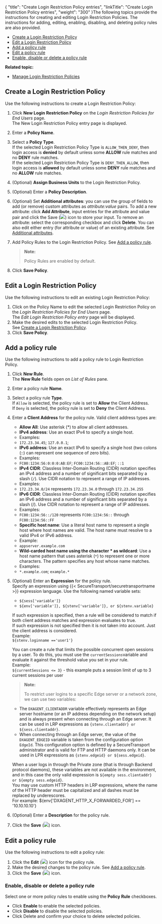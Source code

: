 {
    "title": "Create Login Restriction Policy entries",
    "linkTitle": "Create Login Restriction Policy entries",
    "weight": "300"
}The following topics provide the instructions for creating and editing Login Restriction Policies. The instructions for adding, editing, enabling, disabling, and deleting policy rules are also provided.

-   <a href="#Creating" class="MCXref xref">Create a Login Restriction Policy</a>
-   <a href="#Editing" class="MCXref xref">Edit a Login Restriction Policy</a>
-   <a href="#Adding" class="MCXref xref">Add a policy rule</a>
-   <a href="#Editing2" class="MCXref xref">Edit a policy rule</a>
-   <a href="#Enabling" class="MCXref xref">Enable, disable or delete a policy rule</a>

**Related topic:**

-   <a href="../t_st_manloginrestictions" class="MCXref xref">Manage Login Restriction Policies</a>

<span id="Creating"></span>

## Create a Login Restriction Policy

Use the following instructions to create a Login Restriction Policy:

1.  Click **New Login Restriction Policy** on the *Login Restriction Policies for End Users* page.  
    The New Login Restriction Policy entry page is displayed.

2.  Enter a **Policy Name**.

3.  Select a **Policy Type**.  
    If the selected Login Restriction Policy Type is `ALLOW_THEN_DENY`, then login access is **denied** by default unless some **ALLOW** rule matches and no **DENY** rule matches.  
    If the selected Login Restriction Policy Type is `DENY_THEN_ALLOW`, then login access is **allowed** by default unless some **DENY** rule matches and no **ALLOW** rule matches.

4.  (Optional) **Assign Business Units** to the Login Restriction Policy.

5.  (Optional) Enter a **Policy Description**.

6.  (Optional) Set **Additional attributes**: you can use the group of fields to add (or remove) custom attributes as *attribute:value* pairs. To add a new attribute: click **Add Attribute**, input entries for the attribute and value pair and click the Save (![](/Images/SecureTransport/SaveIcon.png)) icon to store your input. To remove an attribute: select the corresponding checkbox and click **Delete**. You can also edit either entry (for attribute or value) of an existing attribute. See <a href="../../../c_st_setup/t_st_mailtemplates/c_st_mail_template_commands_variables#Addition" class="MCXref xref">Additional attributes</a>.

7.  Add Policy Rules to the Login Restriction Policy. See <a href="#Adding" class="MCXref xref">Add a policy rule</a>.  

    > **Note:**
    >
    > Policy Rules are enabled by default.

8.  Click **Save Policy**.

<span id="Editing"></span>

## Edit a Login Restriction Policy

Use the following instructions to edit an existing Login Restriction Policy:

1.  Click on the Policy Name to edit the selected Login Restriction Policy on the *Login Restriction Policies for End Users* page.  
    The *Edit Login Restriction Policy entry* page will be displayed.
2.  Make the desired edits to the selected Login Restriction Policy.  
    See <a href="#Creating" class="MCXref xref">Create a Login Restriction Policy</a>.
3.  Click **Save Policy**.

<span id="Adding"></span>

## Add a policy rule

Use the following instructions to add a policy rule to Login Restriction Policy.

1.  Click **New Rule**.  
    The **New Rule** fields open on *List of Rules* pane.

2.  Enter a policy rule **Name**.

3.  Select a policy rule **Type**.  
    If `Allow` is selected, the policy rule is set to **Allow** the Client Address.  
    If `Deny` is selected, the policy rule is set to **Deny** the Client Address.

4.  Enter a **Client Address** for the policy rule. Valid client address types are:
    -   **Allow All**: Use asterisk (\*) to allow all client addresses.
    -   **IPv4 address**: Use an exact IPv4 to specify a single host.
    -   Examples:
    -   `172.23.34.45`; `127.0.0.1`;
    -   **IPv6 address**: Use an exact IPv6 to specify a single host (two colons (::) can represent one sequence of zero bits).
    -   Examples:
    -   `FC00:1234:56:0:0:0:AB:EF`; `FC00:1234:56::AB:EF`; `::1`
    -   **IPv4 CIDR**: Classless Inter-Domain Routing (CIDR) notation specifies an IPv4 address and a number of significant bits separated by a slash (`/`). Use CIDR notation to represent a range of IP addresses.
    -   Examples:
    -   `172.23.34.0/24` represents `172.23.34.0` through `172.23.34.255`
    -   **IPv6 CIDR**: Classless Inter-Domain Routing (CIDR) notation specifies an IPv6 address and a number of significant bits separated by a slash (/). Use CIDR notation to represent a range of IP addresses.
    -   Examples:
    -   `FC00:1234:56::/120` represents `FC00:1234:56::` through `FC00:1234:56::FF`
    -   **Specific host name**: Use a literal host name to represent a single host where host names are valid. The host name must resolve to a valid IPv4 or IPv6 address.
    -   Example:
    -   `appserver.example.com`
    -   **Wild-carded host name using the character \* as wildcard**: Use a host name pattern that uses asterisk (`*`) to represent one or more characters. The pattern specifies any host whose name matches.
    -   Examples:
    -   `*.example.com`; `example.*`

5.  (Optional) Enter an **Expression** for the policy rule.  
    Specify an expression using {{< SecureTransport/securetransportname >}} expression language. Use the following named variable sets:

    -   `${sess['variable']}`
    -   `${env['variable']}, ${stenv['variable']}, or ${stenv.variable}`

      
    If such expression is specified, then a rule will be considered to match if both client address matches and expression evaluates to true.  
    If such expression is not specified then it is not taken into account. Just the client address is considered.  
    Example:  
    `${stenv.loginname =='user1'}`  
      
    You can create a rule that limits the possible concurrent open sessions by a user. To do this, you must use the `currentSessions`variable and evaluate it against the threshold value you set in your rule.  
    Example:  
    `${currentSessions <= 3}` - this example puts a session limit of up to 3 current sessions per user  

    > **Note:**
    >
    > To restrict user logins to a specific Edge server or a network zone, we can use two variables:

    -   The `DXAGENT_CLIENTADDR` variable effectively represents an Edge server hostname (or an IP address depending on the network setup) and is always present when connecting through an Edge server. It can be used in LRP expressions as `{stenv.clientaddr} or ${sess.clientaddr}`.  
    -   When connecting through an Edge server, the value of the `DXAGENT_EDGEID` variable is taken from the configuration option `EdgeId`. This configuration option is defined by a SecureTransport administrator and is valid for FTP and HTTP daemons only. It can be used in LPR expressions as `{stenv.edgeid} or ${sess.edgeid}`.  

    When a user logs in through the Private zone (that is through Backend protocol daemons), these variables are not available in the environment, and in this case the only valid expression is `${empty sess.clientaddr} or ${empty sess.edgeid}`.  
    You may use custom HTTP headers in LRP expressions, where the name of the HTTP header must be capitalized and all dashes must be replaced by underescores.  
    For example: ${env\['DXAGENT\_HTTP\_X\_FORWARDED\_FOR'\] == '10.10.10.10'}  

6.  (Optional) Enter a **Description** for the policy rule.

7.  Click the **Save** (![](/Images/SecureTransport/SaveIcon2.png)) icon.

<span id="Editing2"></span>

## Edit a policy rule

Use the following instructions to edit a policy rule:

1.  Click the **Edit** (![](/Images/SecureTransport/EditIcon2.png)) icon for the policy rule.
2.  Make the desired changes to the policy rule. See <a href="#Adding" class="MCXref xref">Add a policy rule</a>.
3.  Click the **Save** (![](/Images/SecureTransport/SaveIcon2.png)) icon.

<span id="Enabling"></span>

### Enable, disable or delete a policy rule

Select one or more policy rules to enable using the **Policy Rule** checkboxes.

-   Click **Enable** to enable the selected policies.
-   Click **Disable** to disable the selected policies.
-   Click Delete and confirm your choice to delete selected policies.

